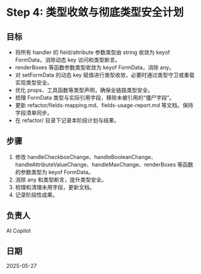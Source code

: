 # Step 4: 类型收敛与彻底类型安全计划

## 目标
- 将所有 handler 的 field/attribute 参数类型由 string 收敛为 keyof FormData，消除动态 key 访问和类型断言。
- renderBoxes 等函数参数类型收敛为 keyof FormData，消除 any。
- 对 setFormData 的动态 key 赋值进行类型收敛，必要时通过类型守卫或重载实现类型安全。
- 优化 props、工具函数等类型声明，确保全链路类型安全。
- 梳理 FormData 类型与实际引用字段，移除未被引用的“僵尸字段”。
- 更新 refactor/fields-mapping.md、fields-usage-report.md 等文档，保持字段清单同步。
- 在 refactor/ 目录下记录本阶段计划与结果。

## 步骤
1. 修改 handleCheckboxChange、handleBooleanChange、handleAttributeValueChange、handleMaxChange、renderBoxes 等函数的参数类型为 keyof FormData。
2. 消除 any 和类型断言，提升类型安全。
3. 梳理和清理未用字段，更新文档。
4. 记录阶段性成果。

## 负责人
AI Copilot

## 日期
2025-05-27
